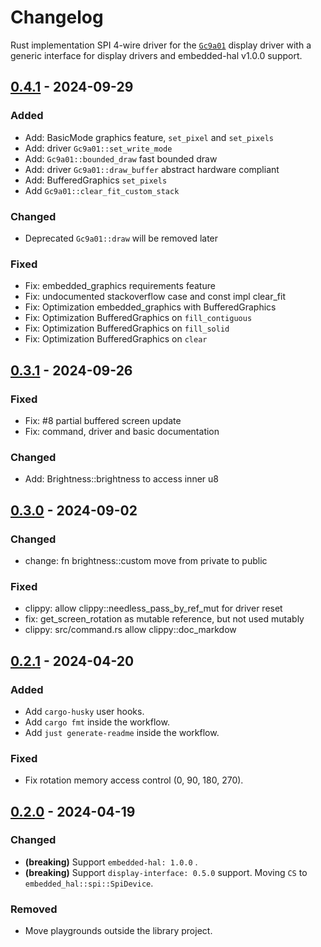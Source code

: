 # Changelog

Rust implementation SPI 4-wire driver for the [`Gc9a01`](https://crates.io/crates/gc9a01-rs) display driver with a generic interface for display drivers and embedded-hal v1.0.0 support.

<!-- next-header -->

## [0.4.1] - 2024-09-29

### Added

* Add: BasicMode graphics feature, `set_pixel` and `set_pixels`
* Add: driver `Gc9a01::set_write_mode`
* Add: `Gc9a01::bounded_draw` fast bounded draw
* Add: driver `Gc9a01::draw_buffer` abstract hardware compliant
* Add: BufferedGraphics `set_pixels`
* Add `Gc9a01::clear_fit_custom_stack`

### Changed

* Deprecated `Gc9a01::draw` will be removed later

### Fixed

* Fix: embedded_graphics requirements feature
* Fix: undocumented stackoverflow case and const impl clear_fit
* Fix: Optimization embedded_graphics with BufferedGraphics
* Fix: Optimization BufferedGraphics on `fill_contiguous`
* Fix: Optimization BufferedGraphics on `fill_solid`
* Fix: Optimization BufferedGraphics on `clear`

## [0.3.1] - 2024-09-26

### Fixed

- Fix: #8 partial buffered screen update
- Fix: command, driver and basic documentation

### Changed

- Add: Brightness::brightness to access inner u8

## [0.3.0] - 2024-09-02

### Changed

- change: fn brightness::custom move from private to public

### Fixed

- clippy: allow clippy::needless_pass_by_ref_mut for driver reset
- fix: get_screen_rotation as mutable reference, but not used mutably
- clippy: src/command.rs allow clippy::doc_markdow

## [0.2.1] - 2024-04-20

### Added

- Add `cargo-husky` user hooks.
- Add `cargo fmt` inside the workflow.
- Add `just generate-readme` inside the workflow.

### Fixed

- Fix rotation memory access control (0, 90, 180, 270).

## [0.2.0] - 2024-04-19

### Changed

- __(breaking)__ Support `embedded-hal: 1.0.0` .
- __(breaking)__ Support `display-interface: 0.5.0` support. Moving `CS` to `embedded_hal::spi::SpiDevice`.

### Removed

- Move playgrounds outside the library project.

<!-- next-url -->
[unreleased]: https://github.com/IniterWorker/gc9a01/compare/0.3.1...HEAD

[0.4.1]: https://github.com/IniterWorker/gc9a01/compare/0.3.1...0.4.1
[0.3.1]: https://github.com/IniterWorker/gc9a01/compare/0.3.0...0.3.1
[0.3.0]: https://github.com/IniterWorker/gc9a01/compare/0.2.1...0.3.0
[0.2.1]: https://github.com/IniterWorker/gc9a01/compare/0.2.0...0.2.1
[0.2.0]: https://github.com/IniterWorker/gc9a01/compare/0.1.0...0.2.0